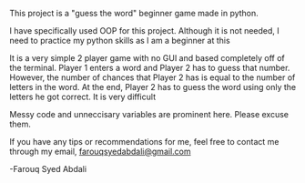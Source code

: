 This project is a "guess the word" beginner game made in python.

I have specifically used OOP for this project. Although it is not needed, I need to practice my python skills as I am a beginner at this

It is a very simple 2 player game with no GUI and based completely off of the terminal. Player 1 enters a word and Player 2 has to guess that number. However, the number of chances that Player 2 has is equal to the number of letters in the word. At the end, Player 2 has to guess the word using only the letters he got correct. It is very difficult

Messy code and unneccisary variables are prominent here. Please excuse them.

If you have any tips or recommendations for me, feel free to contact me through my email, farouqsyedabdali@gmail.com

-Farouq Syed Abdali